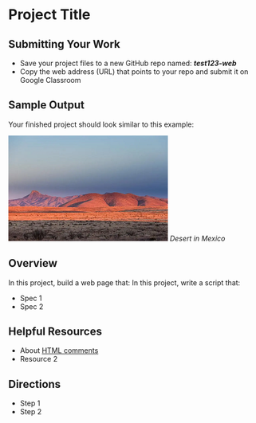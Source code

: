 ﻿# Project Title

## Submitting Your Work
 - Save your project files to a new GitHub repo named: ***test123-web***
 - Copy the web address (URL) that points to your repo and submit it on Google Classroom

## Sample Output

Your finished project should look similar to this example:

![Desert landscape in Mexico](desert-mexico.png "Mexican Desert")
*Desert in Mexico*

## Overview

In this project, build a web page that:
In this project, write a script that:

 - Spec 1
 - Spec 2

## Helpful Resources

 - About [HTML comments](https://www.w3schools.com/html/html_comments.asp)
 - Resource 2
 
## Directions

 - Step 1
 - Step 2


